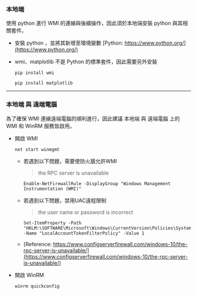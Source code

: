 ### 本地端

使用 python 進行 WMI 的連線與後續操作，因此須於本地端安裝 python 與其相關套件。

* 安裝 python ，並將其新增至環境變數
    [Python: https://www.python.org/](https://www.python.org/)
  
  

* wmi、matplotlib 不是 Python 的標準套件，因此需要另外安裝
  
  ```
  pip install wmi
  ```
  
  ```
  pip install matplotlib
  ```

---

### 本地端 與 遠端電腦

為了確保 WMI 連線遠端電腦的順利進行，因此建議 本地端 與 遠端電腦 上的 WMI 和 WinRM 服務皆啟用。

* 開啟 WMI
  
  ```
  net start winmgmt
  ```
  
  * 若遇到以下問題，需要使防火牆允許WMI
    
    > the RPC server is unavailable
    
    ```
    Enable-NetFirewallRule -DisplayGroup "Windows Management Instrumentation (WMI)"
    ```
  
  * 若遇到以下問題，禁用UAC遠程限制
    
    > the user name or password is incorrect
    
    ```
    Set-ItemProperty -Path "HKLM:\SOFTWARE\Microsoft\Windows\CurrentVersion\Policies\System" -Name "LocalAccountTokenFilterPolicy" -Value 1
    ```
  
  * [Reference: https://www.configserverfirewall.com/windows-10/the-rpc-server-is-unavailable/](https://www.configserverfirewall.com/windows-10/the-rpc-server-is-unavailable/)
    
    

* 開啟 WinRM
  
  ```
  winrm quickconfig
  ```
